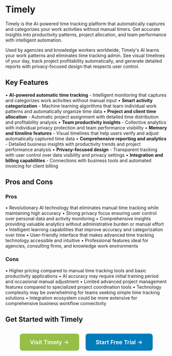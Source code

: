 # Timely

Timely is the AI-powered time tracking platform that automatically captures and categorizes your work activities without manual timers. Get accurate insights into productivity patterns, project allocation, and team performance with intelligent automation.

Used by agencies and knowledge workers worldwide, Timely's AI learns your work patterns and eliminates time tracking admin. See visual timelines of your day, track project profitability automatically, and generate detailed reports with privacy-focused design that respects user control.

## Key Features

• **AI-powered automatic time tracking** - Intelligent monitoring that captures and categorizes work activities without manual input
• **Smart activity categorization** - Machine learning algorithms that learn individual work patterns and automatically organize time data
• **Project and client time allocation** - Automatic project assignment with detailed time distribution and profitability analysis
• **Team productivity insights** - Collective analytics with individual privacy protection and team performance visibility
• **Memory and timeline features** - Visual timelines that help users verify and adjust automatically captured time data
• **Comprehensive reporting and analytics** - Detailed business insights with productivity trends and project performance analysis
• **Privacy-focused design** - Transparent tracking with user control over data visibility and privacy settings
• **Integration and billing capabilities** - Connections with business tools and automated invoicing for client billing

## Pros and Cons

### Pros
• Revolutionary AI technology that eliminates manual time tracking while maintaining high accuracy
• Strong privacy focus ensuring user control over personal data and activity monitoring
• Comprehensive insights providing valuable analytics without administrative burden or manual effort
• Intelligent learning capabilities that improve accuracy and categorization over time
• User-friendly interface that makes advanced time tracking technology accessible and intuitive
• Professional features ideal for agencies, consulting firms, and knowledge work environments

### Cons
• Higher pricing compared to manual time tracking tools and basic productivity applications
• AI accuracy may require initial training period and occasional manual adjustment
• Limited advanced project management features compared to specialized project coordination tools
• Technology complexity may be overwhelming for teams seeking simple time tracking solutions
• Integration ecosystem could be more extensive for comprehensive business workflow connectivity

## Get Started with Timely

<div style="text-align: center; margin: 2rem 0;">
  <a href="https://timelyapp.com/" target="_blank" rel="noopener noreferrer" style="display: inline-block; background: #96BF47; color: white; padding: 1rem 2rem; text-decoration: none; border-radius: 8px; font-weight: 600; font-size: 1.1rem; margin-right: 1rem;">Visit Timely →</a>
  <a href="https://timelyapp.com/signup" target="_blank" rel="noopener noreferrer" style="display: inline-block; background: #007cba; color: white; padding: 1rem 2rem; text-decoration: none; border-radius: 8px; font-weight: 600; font-size: 1.1rem;">Start Free Trial →</a>
</div>